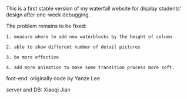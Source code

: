 This is a first stable version of my waterfall website for display students' design 
after one-week debugging.

The problem remains to be fixed:

    1. measure where to add new waterblocks by the height of column

    2. able to show different number of detail pictures

    3. be more effective

    4. add more animation to make some transition process more soft.

font-end: originally code by Yanze Lee

server and DB: Xiaoqi Jian
